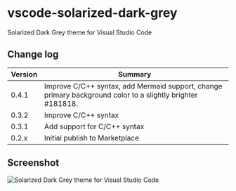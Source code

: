 # vscode-solarized-dark-grey

Solarized Dark Grey theme for Visual Studio Code

## Change log

Version | Summary
------- | -------
0.4.1   | Improve C/C++ syntax, add Mermaid support, change primary background color to a slightly brighter #181818.
0.3.2   | Improve C/C++ syntax
0.3.1   | Add support for C/C++ syntax
0.2.x   | Initial publish to Marketplace

## Screenshot

![Solarized Dark Grey theme for Visual Studio Code](https://github.com/ristomatti/vscode-solarized-dark-grey/raw/master/screenshot.png)

